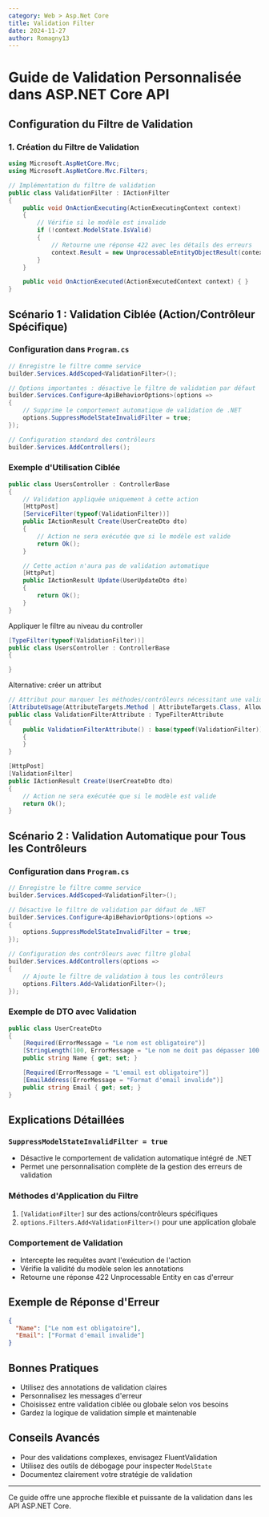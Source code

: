 ```yaml
---
category: Web > Asp.Net Core
title: Validation Filter
date: 2024-11-27
author: Romagny13
---
```


# Guide de Validation Personnalisée dans ASP.NET Core API

## Configuration du Filtre de Validation

### 1. Création du Filtre de Validation

```csharp
using Microsoft.AspNetCore.Mvc;
using Microsoft.AspNetCore.Mvc.Filters;

// Implémentation du filtre de validation
public class ValidationFilter : IActionFilter
{
    public void OnActionExecuting(ActionExecutingContext context)
    {
        // Vérifie si le modèle est invalide
        if (!context.ModelState.IsValid)
        {
            // Retourne une réponse 422 avec les détails des erreurs
            context.Result = new UnprocessableEntityObjectResult(context.ModelState);
        }
    }

    public void OnActionExecuted(ActionExecutedContext context) { }
}
```

## Scénario 1 : Validation Ciblée (Action/Contrôleur Spécifique)

### Configuration dans `Program.cs`

```csharp
// Enregistre le filtre comme service
builder.Services.AddScoped<ValidationFilter>();

// Options importantes : désactive le filtre de validation par défaut
builder.Services.Configure<ApiBehaviorOptions>(options =>
{
    // Supprime le comportement automatique de validation de .NET
    options.SuppressModelStateInvalidFilter = true;
});

// Configuration standard des contrôleurs
builder.Services.AddControllers();
```

### Exemple d'Utilisation Ciblée

```csharp
public class UsersController : ControllerBase
{
    // Validation appliquée uniquement à cette action
    [HttpPost]
    [ServiceFilter(typeof(ValidationFilter))]
    public IActionResult Create(UserCreateDto dto)
    {
        // Action ne sera exécutée que si le modèle est valide
        return Ok();
    }

    // Cette action n'aura pas de validation automatique
    [HttpPut]
    public IActionResult Update(UserUpdateDto dto)
    {
        return Ok();
    }
}
```

Appliquer le filtre au niveau du controller

```csharp
[TypeFilter(typeof(ValidationFilter))]
public class UsersController : ControllerBase
{

}
```

Alternative: créer un attribut

```csharp
// Attribut pour marquer les méthodes/contrôleurs nécessitant une validation
[AttributeUsage(AttributeTargets.Method | AttributeTargets.Class, AllowMultiple = false)]
public class ValidationFilterAttribute : TypeFilterAttribute
{
    public ValidationFilterAttribute() : base(typeof(ValidationFilter))
    {
    }
}
```

```csharp
[HttpPost]
[ValidationFilter]
public IActionResult Create(UserCreateDto dto)
{
    // Action ne sera exécutée que si le modèle est valide
    return Ok();
}
```

## Scénario 2 : Validation Automatique pour Tous les Contrôleurs

### Configuration dans `Program.cs`

```csharp
// Enregistre le filtre comme service
builder.Services.AddScoped<ValidationFilter>();

// Désactive le filtre de validation par défaut de .NET
builder.Services.Configure<ApiBehaviorOptions>(options =>
{
    options.SuppressModelStateInvalidFilter = true;
});

// Configuration des contrôleurs avec filtre global
builder.Services.AddControllers(options =>
{
    // Ajoute le filtre de validation à tous les contrôleurs
    options.Filters.Add<ValidationFilter>();
});
```

### Exemple de DTO avec Validation

```csharp
public class UserCreateDto
{
    [Required(ErrorMessage = "Le nom est obligatoire")]
    [StringLength(100, ErrorMessage = "Le nom ne doit pas dépasser 100 caractères")]
    public string Name { get; set; }

    [Required(ErrorMessage = "L'email est obligatoire")]
    [EmailAddress(ErrorMessage = "Format d'email invalide")]
    public string Email { get; set; }
}
```

## Explications Détaillées

### `SuppressModelStateInvalidFilter = true`

- Désactive le comportement de validation automatique intégré de .NET
- Permet une personnalisation complète de la gestion des erreurs de validation

### Méthodes d'Application du Filtre

1. `[ValidationFilter]` sur des actions/contrôleurs spécifiques
2. `options.Filters.Add<ValidationFilter>()` pour une application globale

### Comportement de Validation

- Intercepte les requêtes avant l'exécution de l'action
- Vérifie la validité du modèle selon les annotations
- Retourne une réponse 422 Unprocessable Entity en cas d'erreur

## Exemple de Réponse d'Erreur

```json
{
  "Name": ["Le nom est obligatoire"],
  "Email": ["Format d'email invalide"]
}
```

## Bonnes Pratiques

- Utilisez des annotations de validation claires
- Personnalisez les messages d'erreur
- Choisissez entre validation ciblée ou globale selon vos besoins
- Gardez la logique de validation simple et maintenable

## Conseils Avancés

- Pour des validations complexes, envisagez FluentValidation
- Utilisez des outils de débogage pour inspecter `ModelState`
- Documentez clairement votre stratégie de validation

---

Ce guide offre une approche flexible et puissante de la validation dans les API ASP.NET Core.
